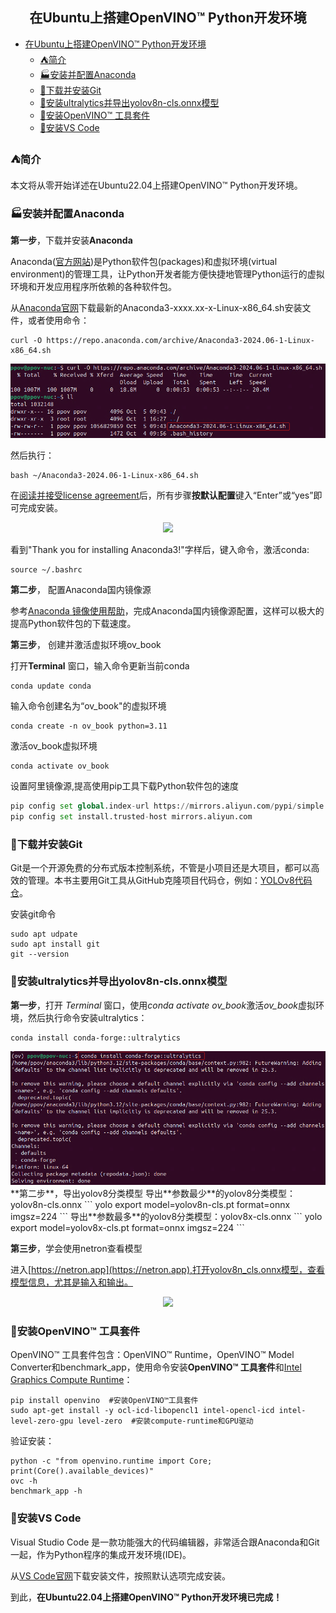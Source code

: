 ## <center>在Ubuntu上搭建OpenVINO™ Python开发环境</center>

- [在Ubuntu上搭建OpenVINO™ Python开发环境](#在ubuntu上搭建openvino-python开发环境)
  - [:tent:简介](#tent简介)
  - [:factory:安装并配置Anaconda](#factory安装并配置anaconda)
  - [:stars:下载并安装Git](#stars下载并安装git)
  - [:speedboat:安装ultralytics并导出yolov8n-cls.onnx模型](#speedboat安装ultralytics并导出yolov8n-clsonnx模型)
  - [:rocket:安装OpenVINO™ 工具套件](#rocket安装openvino-工具套件)
  - [:whale:安装VS Code](#whale安装vs-code)


### :tent:简介
本文将从零开始详述在Ubuntu22.04上搭建OpenVINO™ Python开发环境。

###  :factory:安装并配置Anaconda
**第一步**，下载并安装**Anaconda**

Anaconda([官方网站](https://www.anaconda.com/))是Python软件包(packages)和虚拟环境(virtual environment)的管理工具，让Python开发者能方便快捷地管理Python运行的虚拟环境和开发应用程序所依赖的各种软件包。

从[Anaconda官网](https://www.anaconda.com/download/success)下载最新的Anaconda3-xxxx.xx-x-Linux-x86_64.sh安装文件，或者使用命令：
```
curl -O https://repo.anaconda.com/archive/Anaconda3-2024.06-1-Linux-x86_64.sh
```
<div align=center><img src="../pic/download_anaconda_linux.png"></div>

然后执行：
```
bash ~/Anaconda3-2024.06-1-Linux-x86_64.sh
```
在[阅读并接受license agreement](https://docs.anaconda.com/free/anaconda/install/linux/)后，所有步骤**按默认配置**键入“Enter”或“yes”即可完成安装。


<div align=center><img src="../pic/anaconda_linux_installation.png"></div>

看到"Thank you for installing Anaconda3!"字样后，键入命令，激活conda:
```
source ~/.bashrc
```

**第二步**， 配置Anaconda国内镜像源

参考[Anaconda 镜像使用帮助](https://mirrors.tuna.tsinghua.edu.cn/help/anaconda/)，完成Anaconda国内镜像源配置，这样可以极大的提高Python软件包的下载速度。

**第三步**， 创建并激活虚拟环境ov_book

打开**Terminal** 窗口，输入命令更新当前conda
```
conda update conda
```
输入命令创建名为“ov_book"的虚拟环境
```
conda create -n ov_book python=3.11
```
激活ov_book虚拟环境
```
conda activate ov_book
```
设置阿里镜像源,提高使用pip工具下载Python软件包的速度
```python
pip config set global.index-url https://mirrors.aliyun.com/pypi/simple
pip config set install.trusted-host mirrors.aliyun.com
```

### :stars:下载并安装Git

Git是一个开源免费的分布式版本控制系统，不管是小项目还是大项目，都可以高效的管理。本书主要用Git工具从GitHub克隆项目代码仓，例如：[YOLOv8代码仓](https://github.com/ultralytics/ultralytics)。

安装git命令
```
sudo apt udpate
sudo apt install git
git --version
```

### :speedboat:安装ultralytics并导出yolov8n-cls.onnx模型

**第一步**，打开 *Terminal* 窗口，使用*conda activate ov_book*激活*ov_book*虚拟环境，然后执行命令安装ultralytics：
```
conda install conda-forge::ultralytics
```
<div align=center><img src="../pic/conda_install_ultralytics.png"></div>
**第二步**，导出yolov8分类模型
导出**参数最少**的yolov8分类模型：yolov8n-cls.onnx
```
yolo export model=yolov8n-cls.pt format=onnx imgsz=224
```
导出**参数最多**的yolov8分类模型：yolov8x-cls.onnx
```
yolo export model=yolov8x-cls.pt format=onnx imgsz=224
```


**第三步**，学会使用netron查看模型

进入[https://netron.app](https://netron.app),打开yolov8n_cls.onnx模型，查看模型信息，尤其是输入和输出。
<div align=center><img src="../pic/netron.png"></div>

### :rocket:安装OpenVINO™ 工具套件

OpenVINO™ 工具套件包含：OpenVINO™ Runtime，OpenVINO™ Model Converter和benchmark_app，使用命令安装**OpenVINO™ 工具套件**和[Intel Graphics Compute Runtime](https://github.com/intel/compute-runtime)：
```
pip install openvino  #安装OpenVINO™工具套件
sudo apt-get install -y ocl-icd-libopencl1 intel-opencl-icd intel-level-zero-gpu level-zero  #安装compute-runtime和GPU驱动
```
验证安装：
```
python -c "from openvino.runtime import Core; print(Core().available_devices)"
ovc -h
benchmark_app -h
```

### :whale:安装VS Code

Visual Studio Code 是一款功能强大的代码编辑器，非常适合跟Anaconda和Git一起，作为Python程序的集成开发环境(IDE)。

从[VS Code官网](https://code.visualstudio.com/)下载安装文件，按照默认选项完成安装。

到此，**在Ubuntu22.04上搭建OpenVINO™ Python开发环境已完成！**



